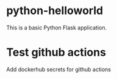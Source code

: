 # python-helloworld

This is a basic Python Flask application.

# Test github actions

Add dockerhub secrets for github actions
